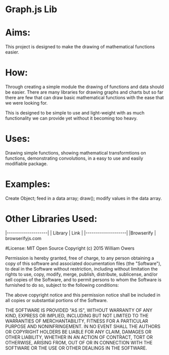 # Graph.js Lib


# Aims:
This project is designed to make the drawing of mathematical functions easier.

# How: 
Through creating a simple module the drawing of functions and data should be easier. There are
many libraries for drawing graphs and charts but so far there are few that can draw basic mathematical
functions with the ease that we were looking for. 

This is designed to be simple to use and light-weight with as much functionality we can provide
yet without it becoming too heavy.

# Uses:
Drawing simple functions, showing mathematical transformtions on functions, demonstrating convolutions, 
in a easy to use and easily modifiable package. 

# Examples:
Create Object; feed in a data array; draw(); modify values in the data array.



# Other Libraries Used:
|--------------------|
|  Library  |  Link  |
|--------------------|
|Browserify | browserifyjs.com 


#License:
MIT Open Source
Copyright (c) 2015 William Owers

Permission is hereby granted, free of charge, to any person obtaining a copy of this software and associated documentation files (the "Software"), to deal in the Software without restriction, including without limitation the rights to use, copy, modify, merge, publish, distribute, sublicense, and/or sell copies of the Software, and to permit persons to whom the Software is furnished to do so, subject to the following conditions:

The above copyright notice and this permission notice shall be included in all copies or substantial portions of the Software.

THE SOFTWARE IS PROVIDED "AS IS", WITHOUT WARRANTY OF ANY KIND, EXPRESS OR IMPLIED, INCLUDING BUT NOT LIMITED TO THE WARRANTIES OF MERCHANTABILITY, FITNESS FOR A PARTICULAR PURPOSE AND NONINFRINGEMENT. IN NO EVENT SHALL THE AUTHORS OR COPYRIGHT HOLDERS BE LIABLE FOR ANY CLAIM, DAMAGES OR OTHER LIABILITY, WHETHER IN AN ACTION OF CONTRACT, TORT OR OTHERWISE, ARISING FROM, OUT OF OR IN CONNECTION WITH THE SOFTWARE OR THE USE OR OTHER DEALINGS IN THE SOFTWARE.